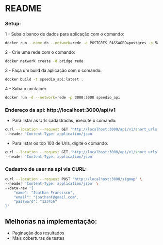 # README

### Setup:

1 - Suba o banco de dados para aplicação com o comando:

```sh
docker run --name db --network=rede -e POSTGRES_PASSWORD=postgres -p 5432:5432 -d postgres
```

2 - Crie uma rede com o comando:

```sh
docker network create -d bridge rede
```

3 - Faça um build da aplicação com o comando:           

```sh
docker build -t speedio_api:latest .
```

4 - Suba o container

```sh
docker run -d --network=rede -p 3000:3000 speedio_api
```

### Endereço da api: http://localhost:3000/api/v1

- Para listar as Urls cadastradas, execute o comando:
```sh
curl --location --request GET 'http://localhost:3000/api/v1/short_urls' \
--header 'Content-Type: application/json'
```

- Para listar os top 100 de Urls, digite o comando:
```sh
curl --location --request GET 'http://localhost:3000/api/v1/short_urls?top=100' \
--header 'Content-Type: application/json'
```
### Cadastro de user na api via CURL:

```sh
curl --location --request POST 'http://localhost:3000/signup' \
--header 'Content-Type: application/json' \
--data-raw '{
    "name": "Joathan Francisco",
    "email": "joathanf@gmail.com",
    "password": "123456"
}'
```

## Melhorias na implementação:

- Paginação dos resultados
- Mais coberturas de testes